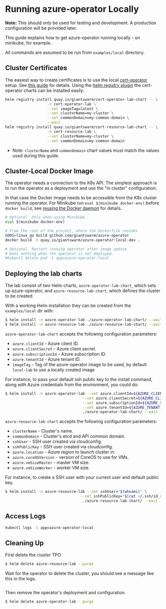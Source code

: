# Running azure-operator Locally

**Note:** This should only be used for testing and development.
A production configuration will be provided later.

This guide explains how to get azure-operator running locally - on minikube, for
example.

All commands are assumed to be run from `examples/local` directory.

## Cluster Certificates

The easiest way to create certificates is to use the local [cert-operator]
setup. See [this guide][cert-operator-local-setup] for details. Using the [helm registry plugin]
the cert-operator charts can be installed easily:

```bash
helm registry install quay.io/giantswarm/cert-operator-lab-chart -- \
                   -n cert-operator-lab \
                   --set imageTag=latest \
                   --set clusterName=my-cluster \
                   --set commonDomain=my-common-domain \
                   --wait
helm registry install quay.io/giantswarm/cert-resource-lab-chart -- \
                   -n cert-resource-lab \
                   --set clusterName=my-cluster \
                   --set commonDomain=my-common-domain
```

- Note: `clusterName` and `commonDomain` chart values must match the values used
  during this guide.

[helm registry plugin]: https://github.com/app-registry/appr-helm-plugin

## Cluster-Local Docker Image

The operator needs a connection to the K8s API. The simplest approach is to run
the operator as a deployment and use the "in cluster" configuration.

In that case the Docker image needs to be accessible from the K8s cluster
running the operator. For Minikube run `eval $(minikube docker-env)` before
`docker build`, see [reusing the Docker daemon] for details.

[reusing the docker daemon]: https://github.com/kubernetes/minikube/blob/master/docs/reusing_the_docker_daemon.md

```bash
# Optional. Only when using Minikube.
eval $(minikube docker-env)

# From the root of the project, where the Dockerfile resides
GOOS=linux go build github.com/giantswarm/azure-operator
docker build -t quay.io/giantswarm/azure-operator:local-dev .

# Optional. Restart running operator after image update.
# Does nothing when the operator is not deployed.
#kubectl delete pod -l app=azure-operator-local
```

## Deploying the lab charts

The lab consist of two Helm charts, `azure-operator-lab-chart`, which sets up azure-operator,
and `azure-resource-lab-chart`, which defines the cluster to be created.

With a working Helm installation they can be created from the `examples/local` dir with:

```bash
$ helm install -n azure-operator-lab ./azure-operator-lab-chart/ --wait
$ helm install -n azure-resource-lab ./azure-resource-lab-chart/ --wait
```

`azure-operator-lab-chart` accepts the following configuration parameters:
* `azure.clientId` - Azure client ID.
* `azure.clientSecret` - Azure client secret.
* `azure.subscriptionId` - Azure subscription ID.
* `azure.tenantId` - Azure tenant ID.
* `imageTag` - Tag of the azure-operator image to be used, by default `local-lab` to use a locally created image

For instance, to pass your default ssh public key to the install command, along with Azure credentials from the environment, you could do:

```bash
$ helm install -n azure-operator-lab --set azure.clientId=${AZURE_CLIENT_ID} \
                                   --set azure.clientSecret=${AZURE_CLIENT_SECRET} \
                                   --set azure.subscriptionId=${AZURE_SUBSCRIPTION_ID} \
                                   --set azure.tenantId=${AZURE_TENANT_ID} \
                                   ./azure-operator-lab-chart/ --wait
```

`azure-resource-lab-chart` accepts the following configuration parameters:
* `clusterName` - Cluster's name.
* `commonDomain` - Cluster's etcd and API common domain.
* `sshUser` - SSH user created via cloudconfig.
* `sshPublicKey` - SSH user created via cloudconfig.
* `azure.location` - Azure region to launch cluster in.
* `azure.coreOSVersion` - version of CoreOS to use for VMs.
* `azure.vmSizeMaster` - master VM size.
* `azure.vmSizeWorker` - worker VM size.

For instance, to create a SSH user with your current user and default public key.

```bash
$ helm install -n azure-resource-lab --set sshUser="$(whoami)" \
                                  --set sshPublicKey="$(cat ~/.ssh/id_rsa.pub)" \
                                   ./azure-resource-lab-chart/ --wait
```

## Access Logs

```bash
kubectl logs -l app=azure-operator-local
```

## Cleaning Up

First delete the cluster TPO.

```bash
$ helm delete azure-resource-lab --purge
```

Wait for the operator to delete the cluster, you should see a message like
this in the logs.

```{"caller":"github.com/giantswarm/azure-operator/service/resource/resourcegroup/resource.go:244","cluster":"test-cluster","debug":"deleted the resource group in the Azure API","resource":"resourcegroup","time":"17-10-23 08:23:00.396"}
```

Then remove the operator's deployment and configuration.

```bash
$ helm delete azure-operator-lab --purge
```

[cert-operator]: https://github.com/giantswarm/cert-operator
[cert-operator-local-setup]: https://github.com/giantswarm/cert-operator/tree/master/examples/local
